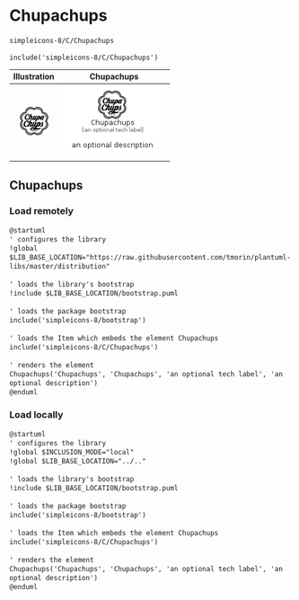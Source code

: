 # Chupachups


```text
simpleicons-8/C/Chupachups
```

```text
include('simpleicons-8/C/Chupachups')
```



| Illustration | Chupachups |
| :---: | :---: |
| ![illustration for Illustration](../../simpleicons-8/C/Chupachups.png) | ![illustration for Chupachups](../../simpleicons-8/C/Chupachups.Local.png) |




## Chupachups

### Load remotely
```plantuml
@startuml
' configures the library
!global $LIB_BASE_LOCATION="https://raw.githubusercontent.com/tmorin/plantuml-libs/master/distribution"

' loads the library's bootstrap
!include $LIB_BASE_LOCATION/bootstrap.puml

' loads the package bootstrap
include('simpleicons-8/bootstrap')

' loads the Item which embeds the element Chupachups
include('simpleicons-8/C/Chupachups')

' renders the element
Chupachups('Chupachups', 'Chupachups', 'an optional tech label', 'an optional description')
@enduml
```

### Load locally
```plantuml
@startuml
' configures the library
!global $INCLUSION_MODE="local"
!global $LIB_BASE_LOCATION="../.."

' loads the library's bootstrap
!include $LIB_BASE_LOCATION/bootstrap.puml

' loads the package bootstrap
include('simpleicons-8/bootstrap')

' loads the Item which embeds the element Chupachups
include('simpleicons-8/C/Chupachups')

' renders the element
Chupachups('Chupachups', 'Chupachups', 'an optional tech label', 'an optional description')
@enduml
```

